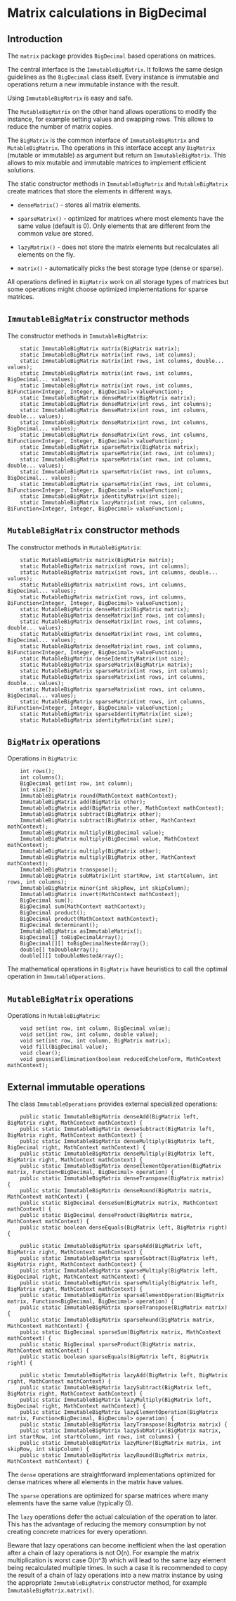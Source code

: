 # Matrix calculations in BigDecimal

## Introduction

The `matrix` package provides `BigDecimal` based operations on matrices.

The central interface is the `ImmutableBigMatrix`.
It follows the same design guidelines as the `BigDecimal` class itself.
Every instance is immutable and operations return a new immutable
instance with the result.

Using `ImmutableBigMatrix` is easy and safe.

The `MutableBigMatrix` on the other hand allows operations
to modify the instance, for example setting values and swapping rows.
This allows to reduce the number of matrix copies.

The `BigMatrix` is the common interface of `ImmutableBigMatrix` and `MutableBigMatrix`.
The operations in this interface accept any `BigMatrix` (mutable or immutable) as argument
but return an `ImmutableBigMatrix`.
This allows to mix mutable and immutable matrices to implement efficient solutions.

The static constructor methods in `ImmutableBigMatrix` and `MutableBigMatrix`
create matrices that store the elements in different ways.
 
- `denseMatrix()` - stores all matrix elements.
- `sparseMatrix()` - optimized for matrices where most elements
  have the same value (default is 0).
  Only elements that are different from the common value are stored.
- `lazyMatrix()` - does not store the matrix elements but
  recalculates all elements on the fly.

- `matrix()` - automatically picks the best storage type (dense or sparse).

All operations defined in `BigMatrix` work on all storage types of matrices
but some operations might choose optimized implementations for sparse matrices.


## `ImmutableBigMatrix` constructor methods

The constructor methods in `ImmutableBigMatrix`:
```
    static ImmutableBigMatrix matrix(BigMatrix matrix);
    static ImmutableBigMatrix matrix(int rows, int columns);
    static ImmutableBigMatrix matrix(int rows, int columns, double... values);
    static ImmutableBigMatrix matrix(int rows, int columns, BigDecimal... values);
    static ImmutableBigMatrix matrix(int rows, int columns, BiFunction<Integer, Integer, BigDecimal> valueFunction);
    static ImmutableBigMatrix denseMatrix(BigMatrix matrix);
    static ImmutableBigMatrix denseMatrix(int rows, int columns);
    static ImmutableBigMatrix denseMatrix(int rows, int columns, double... values);
    static ImmutableBigMatrix denseMatrix(int rows, int columns, BigDecimal... values);
    static ImmutableBigMatrix denseMatrix(int rows, int columns, BiFunction<Integer, Integer, BigDecimal> valueFunction);
    static ImmutableBigMatrix sparseMatrix(BigMatrix matrix);
    static ImmutableBigMatrix sparseMatrix(int rows, int columns);
    static ImmutableBigMatrix sparseMatrix(int rows, int columns, double... values);
    static ImmutableBigMatrix sparseMatrix(int rows, int columns, BigDecimal... values);
    static ImmutableBigMatrix sparseMatrix(int rows, int columns, BiFunction<Integer, Integer, BigDecimal> valueFunction);
    static ImmutableBigMatrix identityMatrix(int size);
    static ImmutableBigMatrix lazyMatrix(int rows, int columns, BiFunction<Integer, Integer, BigDecimal> valueFunction);
```

## `MutableBigMatrix` constructor methods

The constructor methods in `MutableBigMatrix`:
```
    static MutableBigMatrix matrix(BigMatrix matrix);
    static MutableBigMatrix matrix(int rows, int columns);
    static MutableBigMatrix matrix(int rows, int columns, double... values);
    static MutableBigMatrix matrix(int rows, int columns, BigDecimal... values);
    static MutableBigMatrix matrix(int rows, int columns, BiFunction<Integer, Integer, BigDecimal> valueFunction);
    static MutableBigMatrix denseMatrix(BigMatrix matrix);
    static MutableBigMatrix denseMatrix(int rows, int columns);
    static MutableBigMatrix denseMatrix(int rows, int columns, double... values);
    static MutableBigMatrix denseMatrix(int rows, int columns, BigDecimal... values);
    static MutableBigMatrix denseMatrix(int rows, int columns, BiFunction<Integer, Integer, BigDecimal> valueFunction);
    static MutableBigMatrix denseIdentityMatrix(int size);
    static MutableBigMatrix sparseMatrix(BigMatrix matrix);
    static MutableBigMatrix sparseMatrix(int rows, int columns);
    static MutableBigMatrix sparseMatrix(int rows, int columns, double... values);
    static MutableBigMatrix sparseMatrix(int rows, int columns, BigDecimal... values);
    static MutableBigMatrix sparseMatrix(int rows, int columns, BiFunction<Integer, Integer, BigDecimal> valueFunction);
    static MutableBigMatrix sparseIdentityMatrix(int size);
    static MutableBigMatrix identityMatrix(int size);
```


## `BigMatrix` operations

Operations in `BigMatrix`:
```
    int rows();
    int columns();
    BigDecimal get(int row, int column);
    int size();
    ImmutableBigMatrix round(MathContext mathContext);
    ImmutableBigMatrix add(BigMatrix other);
    ImmutableBigMatrix add(BigMatrix other, MathContext mathContext);
    ImmutableBigMatrix subtract(BigMatrix other);
    ImmutableBigMatrix subtract(BigMatrix other, MathContext mathContext);
    ImmutableBigMatrix multiply(BigDecimal value);
    ImmutableBigMatrix multiply(BigDecimal value, MathContext mathContext);
    ImmutableBigMatrix multiply(BigMatrix other);
    ImmutableBigMatrix multiply(BigMatrix other, MathContext mathContext);
    ImmutableBigMatrix transpose();
    ImmutableBigMatrix subMatrix(int startRow, int startColumn, int rows, int columns);
    ImmutableBigMatrix minor(int skipRow, int skipColumn);
    ImmutableBigMatrix invert(MathContext mathContext);
    BigDecimal sum();
    BigDecimal sum(MathContext mathContext);
    BigDecimal product();
    BigDecimal product(MathContext mathContext);
    BigDecimal determinant();
    ImmutableBigMatrix asImmutableMatrix();
    BigDecimal[] toBigDecimalArray();
    BigDecimal[][] toBigDecimalNestedArray();
    double[] toDoubleArray();
    double[][] toDoubleNestedArray();
```

The mathematical operations in `BigMatrix` have heuristics to call the optimal operation in `ImmutableOperations`.
 

## `MutableBigMatrix` operations

Operations in `MutableBigMatrix`:
```
    void set(int row, int column, BigDecimal value);
    void set(int row, int column, double value);
    void set(int row, int column, BigMatrix matrix);
    void fill(BigDecimal value);
    void clear();
    void gaussianElimination(boolean reducedEchelonForm, MathContext mathContext);
```  

## External immutable operations

The class `ImmutableOperations` provides external specialized operations:
```
    public static ImmutableBigMatrix denseAdd(BigMatrix left, BigMatrix right, MathContext mathContext) {
    public static ImmutableBigMatrix denseSubtract(BigMatrix left, BigMatrix right, MathContext mathContext) {
    public static ImmutableBigMatrix denseMultiply(BigMatrix left, BigDecimal right, MathContext mathContext) {
    public static ImmutableBigMatrix denseMultiply(BigMatrix left, BigMatrix right, MathContext mathContext) {
    public static ImmutableBigMatrix denseElementOperation(BigMatrix matrix, Function<BigDecimal, BigDecimal> operation) {
    public static ImmutableBigMatrix denseTranspose(BigMatrix matrix) {
    public static ImmutableBigMatrix denseRound(BigMatrix matrix, MathContext mathContext) {
    public static BigDecimal denseSum(BigMatrix matrix, MathContext mathContext) {
    public static BigDecimal denseProduct(BigMatrix matrix, MathContext mathContext) {
    public static boolean denseEquals(BigMatrix left, BigMatrix right) {

    public static ImmutableBigMatrix sparseAdd(BigMatrix left, BigMatrix right, MathContext mathContext) {
    public static ImmutableBigMatrix sparseSubtract(BigMatrix left, BigMatrix right, MathContext mathContext) {
    public static ImmutableBigMatrix sparseMultiply(BigMatrix left, BigDecimal right, MathContext mathContext) {
    public static ImmutableBigMatrix sparseMultiply(BigMatrix left, BigMatrix right, MathContext mathContext) {
    public static ImmutableBigMatrix sparseElementOperation(BigMatrix matrix, Function<BigDecimal, BigDecimal> operation) {
    public static ImmutableBigMatrix sparseTranspose(BigMatrix matrix) {
    public static ImmutableBigMatrix sparseRound(BigMatrix matrix, MathContext mathContext) {
    public static BigDecimal sparseSum(BigMatrix matrix, MathContext mathContext) {
    public static BigDecimal sparseProduct(BigMatrix matrix, MathContext mathContext) {
    public static boolean sparseEquals(BigMatrix left, BigMatrix right) {

    public static ImmutableBigMatrix lazyAdd(BigMatrix left, BigMatrix right, MathContext mathContext) {
    public static ImmutableBigMatrix lazySubtract(BigMatrix left, BigMatrix right, MathContext mathContext) {
    public static ImmutableBigMatrix lazyMultiply(BigMatrix left, BigDecimal right, MathContext mathContext) {
    public static ImmutableBigMatrix lazyElementOperation(BigMatrix matrix, Function<BigDecimal, BigDecimal> operation) {
    public static ImmutableBigMatrix lazyTranspose(BigMatrix matrix) {
    public static ImmutableBigMatrix lazySubMatrix(BigMatrix matrix, int startRow, int startColumn, int rows, int columns) {
    public static ImmutableBigMatrix lazyMinor(BigMatrix matrix, int skipRow, int skipColumn) {
    public static ImmutableBigMatrix lazyRound(BigMatrix matrix, MathContext mathContext) {
```

The `dense` operations are straightforward implementations optimized for dense matrices where all elements in the matrix have values.

The `sparse` operations are optimized for sparse matrices where many elements have the same value (typically 0).

The `lazy` operations defer the actual calculation of the operation to later.
This has the advantage of reducing the memory consumption by not creating concrete matrices for every operationn.

Beware that lazy operations can become inefficient when the last operation after a chain of lazy operations is not O(n).
For example the matrix multiplication is worst case O(n^3) which will lead to the same lazy element being recalculated multiple times.
In such a case it is recommended to copy the result of a chain of lazy operations into a new matrix instance by using the 
appropriate `ImmutableBigMatrix` constructor method, for example `ImmutableBigMatrix.matrix()`. 
 

